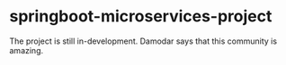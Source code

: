 # springboot-microservices-project


The project is still in-development.
Damodar says that this community is amazing.

